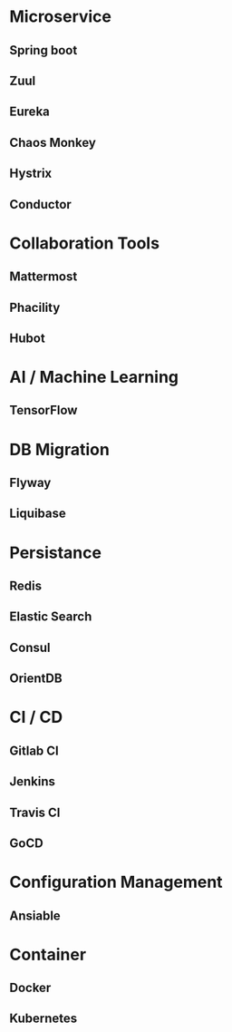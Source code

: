 # Microservice
## Spring boot
## Zuul
## Eureka
## Chaos Monkey
## Hystrix
## Conductor
# Collaboration Tools
## Mattermost
## Phacility
## Hubot
# AI / Machine Learning
## TensorFlow
# DB Migration
## Flyway
## Liquibase
# Persistance
## Redis
## Elastic Search
## Consul
## OrientDB
# CI / CD
## Gitlab CI
## Jenkins
## Travis CI
## GoCD
# Configuration Management
## Ansiable
# Container
## Docker
## Kubernetes
